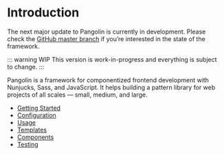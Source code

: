 # Introduction

The next major update to Pangolin is currently in development. Please check the [GitHub master branch](https://github.com/pangolinjs/core) if you’re interested in the state of the framework.

::: warning WIP
This version is work-in-progress and everything is subject to change.
:::

Pangolin is a framework for componentized frontend development with Nunjucks, Sass, and JavaScript. It helps building a pattern library for web projects of all scales — small, medium, and large.

* [Getting Started](getting-started.md)
* [Configuration](configuration.md)
* [Usage](usage.md)
* [Templates](templates.md)
* [Components](components.md)
* [Testing](testing.md)
